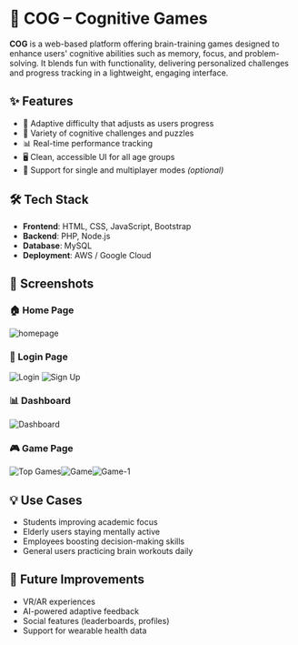 # 🧠 COG – Cognitive Games

**COG** is a web-based platform offering brain-training games designed to enhance users' cognitive abilities such as memory, focus, and problem-solving. It blends fun with functionality, delivering personalized challenges and progress tracking in a lightweight, engaging interface.

## ✨ Features

- 🎯 Adaptive difficulty that adjusts as users progress  
- 🧩 Variety of cognitive challenges and puzzles  
- 📊 Real-time performance tracking  
- 🖥️ Clean, accessible UI for all age groups  
- 👫 Support for single and multiplayer modes *(optional)*  

## 🛠️ Tech Stack

- **Frontend**: HTML, CSS, JavaScript, Bootstrap  
- **Backend**: PHP, Node.js  
- **Database**: MySQL  
- **Deployment**: AWS / Google Cloud  

## 📸 Screenshots

### 🏠 Home Page  
![homepage](https://github.com/user-attachments/assets/a08ced64-12c1-4286-8943-80f7a076a745)

### 🔐 Login Page  
![Login](https://github.com/user-attachments/assets/d848254a-6c27-414e-bf70-9a2a49038387)                                       ![Sign Up](https://github.com/user-attachments/assets/32db9f40-2c85-4b68-ab10-c1993ac9d81e)


### 📊 Dashboard  
![Dashboard](https://github.com/user-attachments/assets/5353d726-5e10-410e-bb82-a37f57bcd45d)

### 🎮 Game Page  
![Top Games](https://github.com/user-attachments/assets/be660263-9442-4dee-b309-6d7db517f6fc)![Game](https://github.com/user-attachments/assets/dc7f758e-e7dd-4922-9088-ab2c5736e04e)![Game-1](https://github.com/user-attachments/assets/1f2bd1a2-be96-4040-9079-6b5d998bfe8f)



## 💡 Use Cases

- Students improving academic focus  
- Elderly users staying mentally active  
- Employees boosting decision-making skills  
- General users practicing brain workouts daily  

## 🔮 Future Improvements

- VR/AR experiences  
- AI-powered adaptive feedback  
- Social features (leaderboards, profiles)  
- Support for wearable health data  


